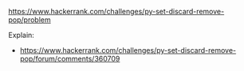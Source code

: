 https://www.hackerrank.com/challenges/py-set-discard-remove-pop/problem

Explain:

- https://www.hackerrank.com/challenges/py-set-discard-remove-pop/forum/comments/360709
